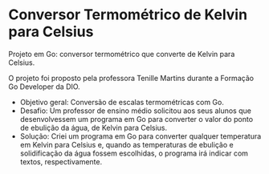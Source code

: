 # Conversor Termométrico de Kelvin para Celsius
Projeto em Go: conversor termométrico que converte de Kelvin para Celsius.

O projeto foi proposto pela professora Tenille Martins durante a Formação Go Developer da DIO.

- Objetivo geral: Conversão de escalas termométricas com Go.
- Desafio: Um professor de ensino médio solicitou aos seus alunos que desenvolvessem um programa em Go para converter o valor do ponto de ebulição da água, de Kelvin para Celsius.
- Solução: Criei um programa em Go para converter qualquer temperatura em Kelvin para Celsius e, quando as temperaturas de ebulição e solidificação da água fossem escolhidas, o programa irá indicar com textos, respectivamente.
